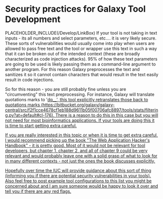 # Security practices for Galaxy Tool Development
PLACEHOLDER_INCLUDE(/Develop/LinkBox)
If your tool is not taking in text inputs - its all numbers and select parameters, etc.... it is very likely secure. These sorts of vulnerabilities would usually come into play when users are allowed to pass free text and the tool or wrapper use this text in such a way that it can be broken out of the intended context (these are broadly characterized as code injection attacks). 95% of how these text parameters are going to be used is likely passing them as a command-line argument to another program. For this reason Galaxy preprocesses the text and sanitizes it so it cannot contain characters that would result in the text easily result in code injections.

So for this reason - you are still probably fine unless you are "circumventing" this text preprocessing. For instance, Galaxy will
translate quotations marks to '<u>dq__', this tool explicitly retranslates those back to quotations marks (https://bitbucket.org/galaxy/galaxy-central/src/f2f1cce4678cf1eb188d9611b05f00706afc8897/tools/stats/filtering.py?at=default#cl-176). There is a reason to do this in this case but you will not need for
most bioinformatics applications. If your tools are doing this it is time to start getting extra careful.

If you are really interested in this topic or when it is time to get extra careful, I would recommend picking up the book "The Web
Application Hacker's Handbook" - it is pretty good. Most of it would not be relevant for tool developers, but chapter 1, chapter 2, and all
of chapter 9 could be very relevant and would probably leave one with a solid grasp of what to look for in many different contexts - not
just the ones the book discusses explicitly.

Hopefully over time the IUC will provide guidance about this sort of thing (informing you if there are potential security vulnerabilities in your tools). Also feel free to post example tool configurations to this list you might be concerned about and I am sure someone would be happy to look it over and tell you if there are any red flags.
